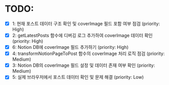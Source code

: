 # TODO:

- [x] 1: 현재 포스트 데이터 구조 확인 및 coverImage 필드 포함 여부 점검 (priority: High)
- [x] 2: getLatestPosts 함수에 디버깅 로그 추가하여 coverImage 데이터 확인 (priority: High)
- [x] 6: Notion DB에 coverImage 필드 추가하기 (priority: High)
- [x] 4: transformNotionPageToPost 함수의 coverImage 처리 로직 점검 (priority: Medium)
- [x] 3: Notion DB의 coverImage 필드 설정 및 데이터 존재 여부 확인 (priority: Medium)
- [x] 5: 실제 브라우저에서 포스트 데이터 확인 및 문제 해결 (priority: Low)
